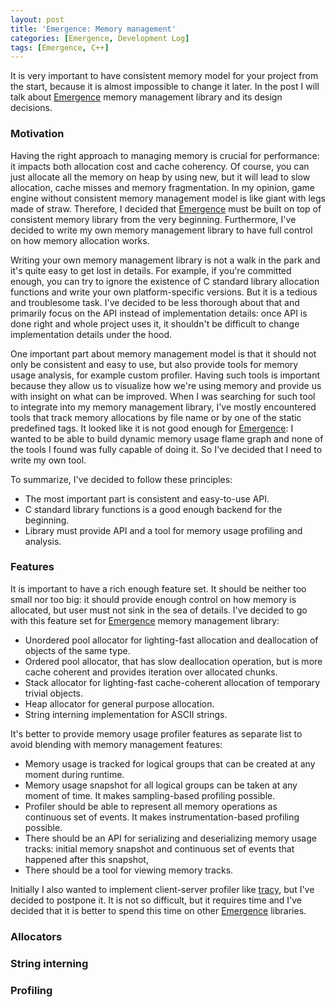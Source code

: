 ```yaml
---
layout: post
title: 'Emergence: Memory management'
categories: [Emergence, Development Log]
tags: [Emergence, C++]
---
```


It is very important to have consistent memory model for your project from the start, because it is almost impossible
to change it later. In the post I will talk about [Emergence](https://github.com/KonstantinTomashevich/Emergence)
memory management library and its design decisions.

### Motivation

Having the right approach to managing memory is crucial for performance: it impacts both allocation cost and
cache coherency. Of course, you can just allocate all the memory on heap by using new, but it will lead to slow
allocation, cache misses and memory fragmentation. In my opinion, game engine without consistent memory management
model is like giant with legs made of straw. Therefore, I decided that 
[Emergence](https://github.com/KonstantinTomashevich/Emergence) must be built on top of consistent memory library
from the very beginning. Furthermore, I've decided to write my own memory management library to have full control
on how memory allocation works.

Writing your own memory management library is not a walk in the park and it's quite easy to get lost in details.
For example, if you're committed enough, you can try to ignore the existence of C standard library allocation
functions and write your own platform-specific versions. But it is a tedious and troublesome task. I've decided
to be less thorough about that and primarily focus on the API instead of implementation details: once API is done
right and whole project uses it, it shouldn't be difficult to change implementation details under the hood.

One important part about memory management model is that it should not only be consistent and easy to use,
but also provide tools for memory usage analysis, for example custom profiler. Having such tools is important
because they allow us to visualize how we're using memory and provide us with insight on what can be improved.
When I was searching for such tool to integrate into my memory management library, I've mostly encountered tools
that track memory allocations by file name or by one of the static predefined tags. It looked like it is not
good enough for [Emergence](https://github.com/KonstantinTomashevich/Emergence): I wanted to be able to build
dynamic memory usage flame graph and none of the tools I found was fully capable of doing it. So I've decided
that I need to write my own tool.

To summarize, I've decided to follow these principles:

- The most important part is consistent and easy-to-use API.
- C standard library functions is a good enough backend for the beginning.
- Library must provide API and a tool for memory usage profiling and analysis.

### Features

It is important to have a rich enough feature set. It should be neither too small nor too big: it should provide
enough control on how memory is allocated, but user must not sink in the sea of details. I've decided to go with
this feature set for [Emergence](https://github.com/KonstantinTomashevich/Emergence) memory management library:

- Unordered pool allocator for lighting-fast allocation and deallocation of objects of the same type.
- Ordered pool allocator, that has slow deallocation operation, but is more cache coherent and provides iteration
  over allocated chunks.
- Stack allocator for lighting-fast cache-coherent allocation of temporary trivial objects.
- Heap allocator for general purpose allocation.
- String interning implementation for ASCII strings.

It's better to provide memory usage profiler features as separate list to avoid blending with memory management
features:

- Memory usage is tracked for logical groups that can be created at any moment during runtime.
- Memory usage snapshot for all logical groups can be taken at any moment of time. 
  It makes sampling-based profiling possible.
- Profiler should be able to represent all memory operations as continuous set of events.
  It makes instrumentation-based profiling possible.
- There should be an API for serializing and deserializing memory usage tracks: initial memory snapshot and 
  continuous set of events that happened after this snapshot, 
- There should be a tool for viewing memory tracks.

Initially I also wanted to implement client-server profiler like [tracy](https://github.com/wolfpld/tracy), but I've
decided to postpone it. It is not so difficult, but it requires time and I've decided that it is better to spend this 
time on other [Emergence](https://github.com/KonstantinTomashevich/Emergence) libraries.

### Allocators

### String interning

### Profiling
